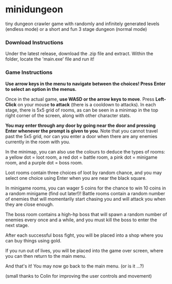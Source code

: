 # minidungeon
tiny dungeon crawler game with randomly and infinitely generated levels (endless mode) or a short and fun 3 stage dungeon (normal mode)

### Download Instructions
Under the latest release, download the .zip file and extract. Within the folder, locate the 'main.exe' file and run it!

### Game Instructions
**Use arrow keys in the menu to navigate between the choices! Press Enter to select an option in the menus.**

Once in the actual game, **use WASD or the arrow keys to move**. Press **Left-Click** on your mouse **to attack** (there is a cooldown to attacks). In each stage, there is 5x5 grid of rooms, as can be seen in a minimap in the top right corner of the screen, along with other character stats. 

**You may enter through any door by going near the door and pressing Enter whenever the prompt is given to you**. Note that you cannot travel past the 5x5 grid, nor can you enter a door when there are any enemies currently in the room with you. 

In the minimap, you can also use the colours to deduce the types of rooms: a yellow dot = loot room, a red dot = battle room, a pink dot = minigame room, and a purple dot = boss room. 

Loot rooms contain three choices of loot by random chance, and you may select one choice using Enter when you are near the black square. 

In minigame rooms, you can wager 5 coins for the chance to win 10 coins in a random minigame (find out later!)! Battle rooms contain a random number of enemies that will momentarily start chasing you and will attack you when they are close enough. 

The boss room contains a high-hp boss that will spawn a random number of enemies every once and a while, and you must kill the boss to enter the next stage. 

After each successful boss fight, you will be placed into a shop where you can buy things using gold.

If you run out of lives, you will be placed into the game over screen, where you can then return to the main menu.

And that's it! You may now go back to the main menu. (or is it ...?)



(small thanks to Colin for improving the user controls and movement)
